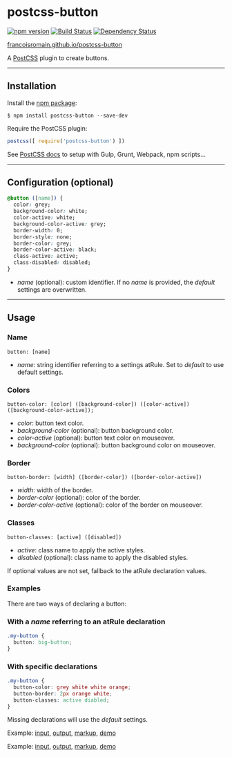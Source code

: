 # postcss-button

[![npm version][npm-img]][npm] [![Build Status][ci-img]][ci] [![Dependency Status][dep-img]][dep]

[francoisromain.github.io/postcss-button][github.io]

A [PostCSS] plugin to create buttons.

[github.io]: http://francoisromain.github.io/postcss-button
[PostCSS]:   https://github.com/postcss/postcss
[ci-img]:    https://travis-ci.org/francoisromain/postcss-button.svg
[ci]:        https://travis-ci.org/francoisromain/postcss-button
[npm-img]:   https://badge.fury.io/js/postcss-button.svg
[npm]:       https://badge.fury.io/js/postcss-button
[dep-img]:   https://david-dm.org/francoisromain/postcss-button.svg
[dep]:       https://david-dm.org/francoisromain/postcss-button

* * * 

## Installation

Install the [npm package](https://www.npmjs.com/package/postcss-button):

    $ npm install postcss-button --save-dev

Require the PostCSS plugin:

``` js
postcss([ require('postcss-button') ])
```

See [PostCSS docs](https://github.com/postcss/postcss#usage) to setup with Gulp, Grunt, Webpack, npm scripts… 

* * * 

## Configuration (optional)

``` css
@button ([name]) {
  color: grey;
  background-color: white;
  color-active: white;
  background-color-active: grey;
  border-width: 0;
  border-style: none;
  border-color: grey;
  border-color-active: black;
  class-active: active;
  class-disabled: disabled;
}
```

- _name_ (optional): custom identifier. If no _name_ is provided, the _default_ settings are overwritten.

* * * 

## Usage

### Name

`button: [name]`

- _name_: string identifier referring to a settings atRule. Set to _default_ to use default settings.

### Colors

`button-color: [color] ([background-color]) ([color-active]) ([background-color-active]);`

- _color_: button text color.
- _background-color_ (optional): button background color.
- _color-active_ (optional): button text color on mouseover.
- _background-color_ (optional): button background color on mouseover.

### Border

`button-border: [width] ([border-color]) ([border-color-active])`

- _width_: width of the border.
- _border-color_ (optional): color of the border.
- _border-color-active_ (optional): color of the border on mouseover.

### Classes

`button-classes: [active] ([disabled])`

- _active_: class name to apply the active styles.
- _disabled_ (optional): class name to apply the disabled styles.

If optional values are not set, fallback to the atRule declaration values.

### Examples

There are two ways of declaring a button: 

### With a _name_ referring to an atRule declaration

```css
.my-button {
  button: big-button;
}
```

### With specific declarations

``` css 
.my-button {
  button-color: grey white white orange;
  button-border: 2px orange white;
  button-classes: active diabled;
}
```

Missing declarations will use the _default_ settings. 

Example: [input](https://github.com/francoisromain/postcss-button/blob/gh-pages/test/src/01.css), [output](https://github.com/francoisromain/postcss-button/blob/gh-pages/test/dist/01.css), [markup](https://github.com/francoisromain/postcss-button/blob/gh-pages/test/01.html), [demo](http://localhost/francoisromain.github.io/postcss-button/test/01.html)

Example: [input](https://github.com/francoisromain/postcss-button/blob/gh-pages/test/src/02.css), [output](https://github.com/francoisromain/postcss-button/blob/gh-pages/test/dist/02.css), [markup](https://github.com/francoisromain/postcss-button/blob/gh-pages/test/02.html), [demo](http://localhost/francoisromain.github.io/postcss-button/test/02.html)

